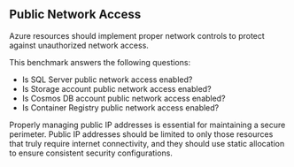 ## Public Network Access

Azure resources should implement proper network controls to protect against unauthorized network access.

This benchmark answers the following questions:

- Is SQL Server public network access enabled?
- Is Storage account public network access enabled?
- Is Cosmos DB account public network access enabled?
- Is Container Registry public network access enabled?

Properly managing public IP addresses is essential for maintaining a secure perimeter. Public IP addresses should be limited to only those resources that truly require internet connectivity, and they should use static allocation to ensure consistent security configurations.